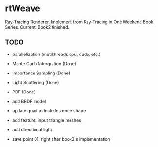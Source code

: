 # rtWeave
Ray-Tracing Renderer.
Implement from Ray-Tracing in One Weekend Book Series.
Current: Book2 finished.

## TODO
- parallelization (mutilthreads cpu, cuda, etc.)
- Monte Carlo Intergration (Done)
- Importance Sampling (Done)
- Light Scattering (Done)
- PDF (Done)
- add BRDF model
- update quad to includes more shape
- add feature: input triangle meshes
- add directional light


- save point 01: right after book3's implementation